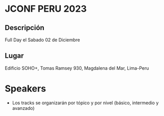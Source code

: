 # JCONF PERU 2023

## Descripción

Full Day el Sabado 02 de Diciembre

## Lugar

Edificio SOHO+, Tomas Ramsey 930, Magdalena del Mar, Lima-Peru


# Speakers
- Los tracks se organizarán por tópico y por nivel (básico, intermedio y avanzado)

